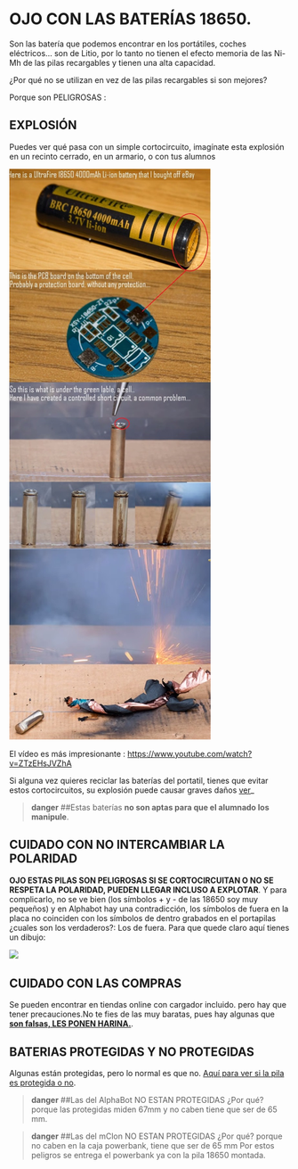 # OJO CON LAS BATERÍAS 18650.

Son las batería que podemos encontrar en los portátiles, coches eléctricos... son de Litio, por lo tanto no tienen el efecto memoria de las Ni-Mh de las pilas recargables y tienen una alta capacidad.

¿Por qué no se utilizan en vez de las pilas recargables si son mejores?

Porque son PELIGROSAS :

## EXPLOSIÓN

Puedes ver qué pasa con un simple cortocircuito, imagínate esta explosión en un recinto cerrado, en un armario, o con tus alumnos

![](/assets/18650-explosion.jpg)

El vídeo es más impresionante : https://www.youtube.com/watch?v=ZTzEHsJVZhA

Si alguna vez quieres reciclar las baterías del portatil, tienes que evitar estos cortocircuitos, su explosión puede causar graves daños [ver](https://bricolabs.cc/wiki/guias/reciclando_baterias_de_portatil_recuperando_baterias_18650)_

>**danger**
>##Estas baterías **no son aptas para que el alumnado los manipule**.

## CUIDADO CON NO INTERCAMBIAR LA POLARIDAD

**OJO ESTAS PILAS SON PELIGROSAS SI SE CORTOCIRCUITAN O NO SE RESPETA LA POLARIDAD, PUEDEN LLEGAR INCLUSO A EXPLOTAR**. Y para complicarlo, no se ve bien (los símbolos + y - de las 18650 soy muy pequeños) y en Alphabot hay una contradicción, los símbolos de fuera en la placa no coinciden con los símbolos de dentro grabados en el portapilas ¿cuales son los verdaderos?: Los de fuera. Para que quede claro aquí tienes un dibujo:

<img src="https://docs.google.com/drawings/d/e/2PACX-1vRohvDwF0pU1U4lUsz1XwIMpKI-w5jyAZIqXnVtFmzO-Cce0hJ2K-ZBXyyHd9aowTVnxidDww4IgeQv/pub?w=996&amp;h=849">

## CUIDADO CON LAS COMPRAS
Se pueden encontrar en tiendas online con cargador incluido. pero hay que tener precauciones.No te fies de las muy baratas, pues hay algunas que **[son falsas, LES PONEN HARINA.](http://bateriasdelitio.net/?p=130)**.

## BATERIAS PROTEGIDAS Y NO PROTEGIDAS

Algunas están protegidas, pero lo normal es que no. [Aquí para ver si la pila es protegida o no](https://www.bateriasdelitio.net/?p=54).

>**danger**
>##Las del AlphaBot NO ESTAN PROTEGIDAS
> ¿Por qué? porque las protegidas miden 67mm y no caben tiene que ser de 65 mm.

>**danger**
>##Las del mClon NO ESTAN PROTEGIDAS
> ¿Por qué? porque no caben en la caja powerbank, tiene que ser de 65 mm
> Por estos peligros se entrega el powerbank ya con la pila 18650 montada.
